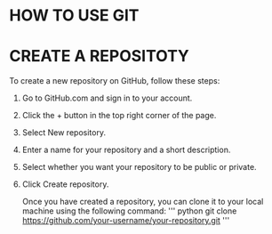 # HOW TO USE GIT

# CREATE A REPOSITOTY
To create a new repository on GitHub, follow these steps:
1. Go to GitHub.com and sign in to your account.
2. Click the + button in the top right corner of the page.
3. Select New repository.
4. Enter a name for your repository and a short description.
5. Select whether you want your repository to be public or private.
6. Click Create repository.

   Once you have created a repository, you can clone it to your local machine using the following command:
   ''' python
   git clone https://github.com/your-username/your-repository.git ''' 


